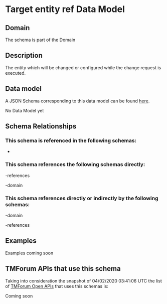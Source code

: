 # Target entity ref Data Model

## Domain

The  schema is part of the  Domain

## Description

The entity which will be changed or configured while the change request is executed.

## Data model

A JSON Schema corresponding to this data model can be found
[here](https://github.com/tmforum-rand/schemas/blob/candidates/Common/TargetEntityRef.schema.json).

No Data Model yet

## Schema Relationships

### This schema is referenced in the following schemas:

-

### This schema references the following schemas directly:

-references

-domain

### This schema references directly or indirectly by the following schemas:

-domain

-references



## Examples

Examples coming soon

## TMForum APIs that use this schema

Taking into consideration the snapshot of 04/02/2020 03:41:06 UTC the list of [TMForum Open APIs](https://www.tmforum.org/open-apis/) that uses this schemas is:

Coming soon